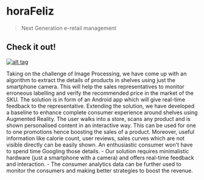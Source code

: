 # horaFeliz
> Next Generation e-retail management

## Check it out!
[![alt tag](https://github.com/mayank26saxena/Emergency-Bot/blob/master/art/youtube_screen.png)](https://www.youtube.com/watch?v=hG5fnOjpQLM)


Taking on the challenge of Image Processing, we have come up with an algorithm to extract the details of products in shelves using just the smartphone camera. This will help the sales representatives to monitor erroneous labelling and verify the recommended price in the market of the SKU. The solution is in form of an Android app which will give real-time feedback to the representative. Extending the solution, we have developed a baseline to enhance complete consumer experience around shelves using Augmented Reality. The user walks into a store, scans any product and is shown personalised content in an interactive way. This can be used for one to one promotions hence boosting the sales of a product. Moreover, useful information like calorie count, user reviews, sales curves which are not visible directly can be easily shown. An enthusiastic consumer won't have to spend time Googling those details. - Our solution requires minimalistic hardware (just a smartphone with a camera) and offers real-time feedback and interaction. - The consumer analytics data can be further used to monitor the consumers and making better strategies to boost the revenue.
